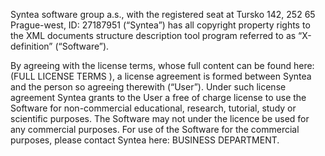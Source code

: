 Syntea software group a.s., with the registered seat at Tursko 142, 252 65 Prague-west, ID: 27187951 (“Syntea”) has all copyright property rights to the XML documents structure description tool program referred to as “X-definition” (“Software”).

By agreeing with the license terms, whose full content can be found here: (FULL LICENSE TERMS ), a license agreement is formed between Syntea and the person so agreeing therewith (“User”). Under such license agreement Syntea grants to the User a free of charge license to use the Software for non-commercial educational, research, tutorial, study or scientific purposes. The Software may not under the licence be used for any commercial purposes. For use of the Software for the commercial purposes, please contact Syntea here: BUSINESS DEPARTMENT.

